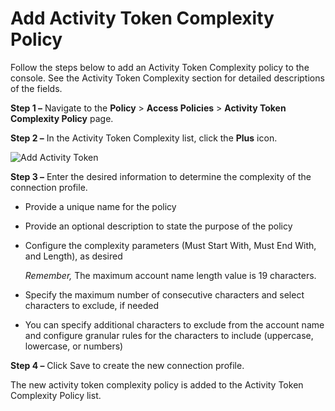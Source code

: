# Add Activity Token Complexity Policy

Follow the steps below to add an Activity Token Complexity policy to the console. See the Activity
Token Complexity section for detailed descriptions of the fields.

**Step 1 –** Navigate to the **Policy** > **Access Policies** > **Activity Token Complexity Policy**
page.

**Step 2 –** In the Activity Token Complexity list, click the **Plus** icon.

![Add Activity Token](/img/versioned_docs/privilegesecure_4.1/privilegesecure/accessmanagement/admin/policy/add/add.webp)

**Step 3 –** Enter the desired information to determine the complexity of the connection profile.

- Provide a unique name for the policy
- Provide an optional description to state the purpose of the policy
- Configure the complexity parameters (Must Start With, Must End With, and Length), as desired

  _Remember,_ The maximum account name length value is 19 characters.

- Specify the maximum number of consecutive characters and select characters to exclude, if needed
- You can specify additional characters to exclude from the account name and configure granular
  rules for the characters to include (uppercase, lowercase, or numbers)

**Step 4 –** Click Save to create the new connection profile.

The new activity token complexity policy is added to the Activity Token Complexity Policy list.
